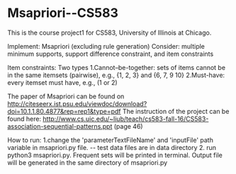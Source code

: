# Msapriori--CS583
This is the course project1  for CS583, University of Illinois at Chicago. 

Implement: Msapriori (excluding rule generation)
Consider: multiple minimum supports, support difference constraint, and item constraints

Item constraints: Two types
1.Cannot–be-together: sets of items cannot be in the same itemsets (pairwise), 
e.g., {1, 2, 3} and {6, 7, 9 10}
2.Must-have: every itemset must have, 
e.g., (1 or 2)

The paper of Msapriori can be found on http://citeseerx.ist.psu.edu/viewdoc/download?doi=10.1.1.80.4877&rep=rep1&type=pdf
The instruction of the project can be found here: http://www.cs.uic.edu/~liub/teach/cs583-fall-16/CS583-association-sequential-patterns.ppt (page 46)


How to run:
1.change the 'parameterTextFileName' and 'inputFile' path variable in msapriori.py file.
 -- test data files are in data directory
2. run python3 msapriori.py. Frequent sets will be printed in terminal. Output file will be generated in the same directory of msapriori.py
